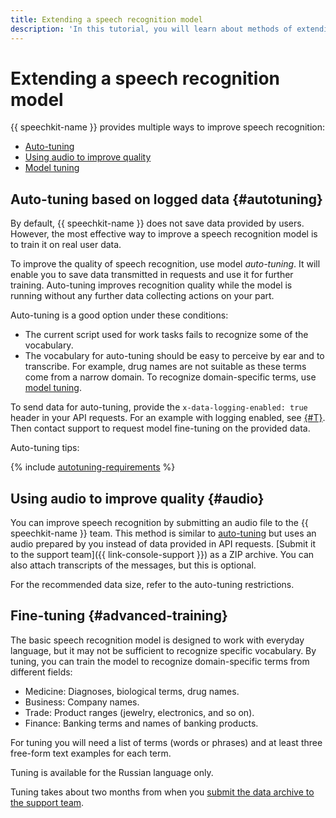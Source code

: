 ```yaml
---
title: Extending a speech recognition model
description: 'In this tutorial, you will learn about methods of extending a speech recognition model: autotuning, model fine-tuning, and the use of audio to improve quality.'
---
```


# Extending a speech recognition model

{{ speechkit-name }} provides multiple ways to improve speech recognition:

* [Auto-tuning](#autotuning)
* [Using audio to improve quality](#audio)
* [Model tuning](#advanced-training)


## Auto-tuning based on logged data {#autotuning}

By default, {{ speechkit-name }} does not save data provided by users. However, the most effective way to improve a speech recognition model is to train it on real user data.

To improve the quality of speech recognition, use model _auto-tuning_. It will enable you to save data transmitted in requests and use it for further training. Auto-tuning improves recognition quality while the model is running without any further data collecting actions on your part.

Auto-tuning is a good option under these conditions:

* The current script used for work tasks fails to recognize some of the vocabulary.
* The vocabulary for auto-tuning should be easy to perceive by ear and to transcribe. For example, drug names are not suitable as these terms come from a narrow domain. To recognize domain-specific terms, use [model tuning](#advanced-training).

To send data for auto-tuning, provide the `x-data-logging-enabled: true` header in your API requests. For an example with logging enabled, see [{#T}](../concepts/support-headers.md). Then contact support to request model fine-tuning on the provided data.

Auto-tuning tips:

{% include [autotuning-requirements](../../_includes/speechkit/autotuning-requirements.md) %}

## Using audio to improve quality {#audio}

You can improve speech recognition by submitting an audio file to the {{ speechkit-name }} team. This method is similar to [auto-tuning](#autotuning) but uses an audio prepared by you instead of data provided in API requests. [Submit it to the support team]({{ link-console-support }}) as a ZIP archive. You can also attach transcripts of the messages, but this is optional.

For the recommended data size, refer to the auto-tuning restrictions.

## Fine-tuning {#advanced-training}

The basic speech recognition model is designed to work with everyday language, but it may not be sufficient to recognize specific vocabulary. By tuning, you can train the model to recognize domain-specific terms from different fields:

* Medicine: Diagnoses, biological terms, drug names.
* Business: Company names.
* Trade: Product ranges (jewelry, electronics, and so on).
* Finance: Banking terms and names of banking products.

For tuning you will need a list of terms (words or phrases) and at least three free-form text examples for each term.

Tuning is available for the Russian language only.


Tuning takes about two months from when you [submit the data archive to the support team](upload-data-for-training.md).